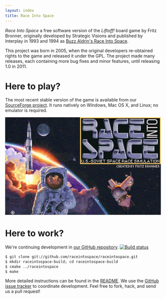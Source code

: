 ```yaml
---
layout: index
title: Race Into Space
---
```

*Race Into Space* a free software version of the *Liftoff!* board game by Fritz Bronner, originally developed by Strategic Visions and published by Interplay in 1993 and 1994 as [Buzz Aldrin's Race Into Space](http://en.wikipedia.org/wiki/Buzz_Aldrin%27s_Race_into_Space).

This project was born in 2005, when the original developers re-obtained rights to the game and released it under the GPL. The project made many releases, each containing more bug fixes and minor features, until releasing 1.0 in 2011.

# Here to play?

The most recent stable version of the game is available from our [SourceForge project](https://sourceforge.net/projects/raceintospace/). It runs natively on Windows, Mac OS X, and Linux; no emulator is required.

![Splash screen](/images/screenshots/307731.jpg)

# Here to work?

We're continuing development in [our GitHub repository](https://github.com/raceintospace/raceintospace). <a href="https://travis-ci.org/raceintospace/raceintospace"><img class="travis" src="https://secure.travis-ci.org/raceintospace/raceintospace.png?branch=master" alt="Build status"></a>

    $ git clone git://github.com/raceintospace/raceintospace.git
    $ mkdir raceintospace-build; cd raceintospace-build
    $ cmake ../raceintospace
    $ make

More detailed instructions can be found in the [README](https://github.com/raceintospace/raceintospace#readme). We use the [GitHub issue tracker](https://github.com/raceintospace/raceintospace/issues?state=open) to coordinate development. Feel free to fork, hack, and send us a pull request!